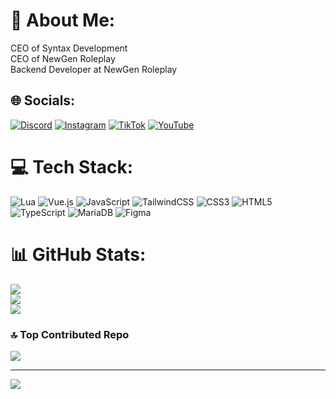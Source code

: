 # 💫 About Me:
CEO of Syntax Development<br>CEO of NewGen Roleplay<br>Backend Developer at NewGen Roleplay


## 🌐 Socials:
[![Discord](https://img.shields.io/badge/Discord-%237289DA.svg?logo=discord&logoColor=white)](https://discord.gg/jetmirsef) [![Instagram](https://img.shields.io/badge/Instagram-%23E4405F.svg?logo=Instagram&logoColor=white)](https://instagram.com/00christiann.g) [![TikTok](https://img.shields.io/badge/TikTok-%23000000.svg?logo=TikTok&logoColor=white)](https://tiktok.com/@jetmirsef) [![YouTube](https://img.shields.io/badge/YouTube-%23FF0000.svg?logo=YouTube&logoColor=white)](https://youtube.com/@UCieS0kjC_m_wC2TqGmpPUuA) 

# 💻 Tech Stack:
![Lua](https://img.shields.io/badge/lua-%232C2D72.svg?style=for-the-badge&logo=lua&logoColor=white) ![Vue.js](https://img.shields.io/badge/vue.js-%2335495e.svg?style=for-the-badge&logo=vuedotjs&logoColor=%234FC08D) ![JavaScript](https://img.shields.io/badge/javascript-%23323330.svg?style=for-the-badge&logo=javascript&logoColor=%23F7DF1E) ![TailwindCSS](https://img.shields.io/badge/tailwindcss-%2338B2AC.svg?style=for-the-badge&logo=tailwind-css&logoColor=white) ![CSS3](https://img.shields.io/badge/css3-%231572B6.svg?style=for-the-badge&logo=css3&logoColor=white) ![HTML5](https://img.shields.io/badge/html5-%23E34F26.svg?style=for-the-badge&logo=html5&logoColor=white) ![TypeScript](https://img.shields.io/badge/typescript-%23007ACC.svg?style=for-the-badge&logo=typescript&logoColor=white) ![MariaDB](https://img.shields.io/badge/MariaDB-003545?style=for-the-badge&logo=mariadb&logoColor=white) ![Figma](https://img.shields.io/badge/figma-%23F24E1E.svg?style=for-the-badge&logo=figma&logoColor=white)
# 📊 GitHub Stats:
![](https://github-readme-stats.vercel.app/api?username=jetmirsef&theme=dark&hide_border=false&include_all_commits=true&count_private=true)<br/>
![](https://nirzak-streak-stats.vercel.app/?user=jetmirsef&theme=dark&hide_border=false)<br/>
![](https://github-readme-stats.vercel.app/api/top-langs/?username=jetmirsef&theme=dark&hide_border=false&include_all_commits=true&count_private=true&layout=compact)

### 🔝 Top Contributed Repo
![](https://github-contributor-stats.vercel.app/api?username=jetmirsef&limit=5&theme=dark&combine_all_yearly_contributions=true)

---
[![](https://visitcount.itsvg.in/api?id=jetmirsef&icon=0&color=0)](https://visitcount.itsvg.in)

<!-- Proudly created with GPRM ( https://gprm.itsvg.in ) -->
